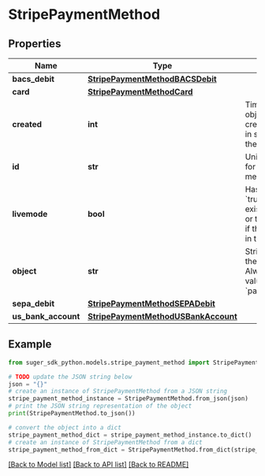 # StripePaymentMethod


## Properties

Name | Type | Description | Notes
------------ | ------------- | ------------- | -------------
**bacs_debit** | [**StripePaymentMethodBACSDebit**](StripePaymentMethodBACSDebit.md) |  | [optional] 
**card** | [**StripePaymentMethodCard**](StripePaymentMethodCard.md) |  | [optional] 
**created** | **int** | Time at which the object was created. Measured in seconds since the Unix epoch. | [optional] 
**id** | **str** | Unique identifier for the payment method on stripe. | [optional] 
**livemode** | **bool** | Has the value &#x60;true&#x60; if the object exists in live mode or the value &#x60;false&#x60; if the object exists in test mode. | [optional] 
**object** | **str** | String representing the object’s type. Always has the value &#x60;payment_method&#x60;. | [optional] 
**sepa_debit** | [**StripePaymentMethodSEPADebit**](StripePaymentMethodSEPADebit.md) |  | [optional] 
**us_bank_account** | [**StripePaymentMethodUSBankAccount**](StripePaymentMethodUSBankAccount.md) |  | [optional] 

## Example

```python
from suger_sdk_python.models.stripe_payment_method import StripePaymentMethod

# TODO update the JSON string below
json = "{}"
# create an instance of StripePaymentMethod from a JSON string
stripe_payment_method_instance = StripePaymentMethod.from_json(json)
# print the JSON string representation of the object
print(StripePaymentMethod.to_json())

# convert the object into a dict
stripe_payment_method_dict = stripe_payment_method_instance.to_dict()
# create an instance of StripePaymentMethod from a dict
stripe_payment_method_from_dict = StripePaymentMethod.from_dict(stripe_payment_method_dict)
```
[[Back to Model list]](../README.md#documentation-for-models) [[Back to API list]](../README.md#documentation-for-api-endpoints) [[Back to README]](../README.md)



